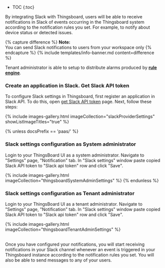 * TOC
{:toc}

By integrating Slack with Thingsboard, users will be able to receive notifications in Slack of events occurring in the Thingsboard system according to the notification rules you set. For example, to notify about device status or detected issues.

{% capture difference %}
**Note:**
<br>
You can send Slack notifications to users from your workspace only
{% endcapture %}
{% include templates/info-banner.md content=difference %}

Tenant administrator is able to setup to distribute alarms produced by [**rule engine**](/docs/{{docsPrefix}}user-guide/rule-engine-2-0/re-getting-started/).

### Create an application in Slack. Get Slack API token

To configure Slack settings in Thingsboard, first register an application in Slack API. To do this, open [get Slack API token](https://api.slack.com/tutorials/tracks/getting-a-token) page. Next, follow these steps:

{% include images-gallery.html imageCollection="slackProviderSettings" showListImageTitles="true" %}

{% unless docsPrefix == 'paas/' %}
### Slack settings configuration as System administrator

Login to your ThingsBoard UI as a system administrator. Navigate to "Settings" page, "Notification" tab. In "Slack settings" window paste copied Slack API token to "Slack api token" row and click "Save".

{% include images-gallery.html imageCollection="thingsboardSystemAdminSettings" %}
{% endunless %}

### Slack settings configuration as Tenant administrator

Login to your ThingsBoard UI as a tenant administrator. Navigate to "Settings" page, "Notification" tab. In "Slack settings" window paste copied Slack API token to "Slack api token" row and click "Save".

{% include images-gallery.html imageCollection="thingsboardTenantAdminSettings" %}

<br>
Once you have configured your notifications, you will start receiving notifications in your Slack channel whenever an event is triggered in your Thingsboard instance according to the notification rules you set. You will also be able to send messages to any of your users.
